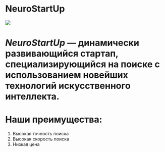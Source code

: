 # NeuroStartUp
![](https://netology-code.github.io/git-homeworks/introduction/assets/logo.png)
# *NeuroStartUp* — динамически развивающийся стартап, специализирующийся на поиске с использованием новейших технологий искусственного интеллекта.
# Наши преимущества:
1. Высокая точность поиска
2. Высокая скорость поиска
3. Низкая цена
